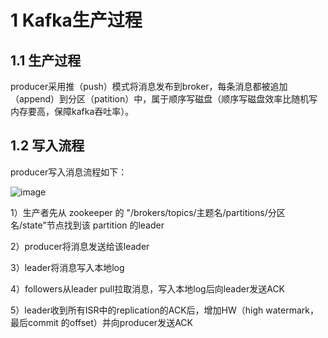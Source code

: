 # 1 Kafka生产过程

## 1.1 生产过程
producer采用推（push）模式将消息发布到broker，每条消息都被追加（append）到分区（patition）中，属于顺序写磁盘（顺序写磁盘效率比随机写内存要高，保障kafka吞吐率）。

## 1.2 写入流程
producer写入消息流程如下：

![image](https://user-images.githubusercontent.com/75486726/180786303-8dbe46aa-fccf-41b8-9340-5d27733474d1.png)

1）生产者先从 zookeeper 的 "/brokers/topics/主题名/partitions/分区名/state"节点找到该 partition 的leader

2）producer将消息发送给该leader

3）leader将消息写入本地log

4）followers从leader pull拉取消息，写入本地log后向leader发送ACK

5）leader收到所有ISR中的replication的ACK后，增加HW（high watermark，最后commit 的offset）并向producer发送ACK
